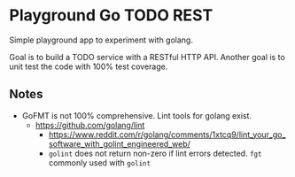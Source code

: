 Playground Go TODO REST
=======================

Simple playground app to experiment with golang.

Goal is to build a TODO service with a RESTful HTTP API. Another goal is to unit test the code with
100% test coverage.

Notes
-----
- GoFMT is not 100% comprehensive. Lint tools for golang exist.
  - https://github.com/golang/lint
    - https://www.reddit.com/r/golang/comments/1xtcq9/lint_your_go_software_with_golint_engineered_web/
    - `golint` does not return non-zero if lint errors detected. `fgt` commonly used with `golint`
